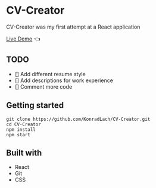 # CV-Creator

CV-Creator was my first attempt at a React application

[Live Demo](https:/konradlach.github.io/CV-Creator/) :point_left:

## TODO

- [] Add different resume style
- [] Add descriptions for work experience
- [] Comment more code

## Getting started

```
git clone https://github.com/KonradLach/CV-Creator.git
cd CV-Creator
npm install
npm start
```

## Built with

- React
- Git
- CSS
